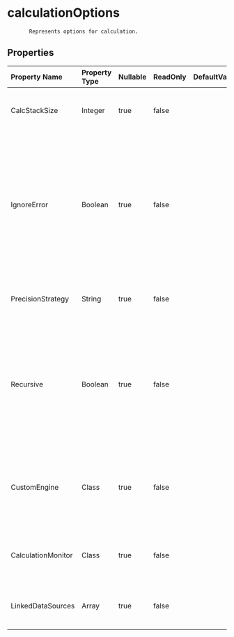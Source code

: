 # **calculationOptions**

           Represents options for calculation.            

## **Properties**

| Property Name | Property Type | Nullable |  ReadOnly | DefaultValue | Description | 
| :- | :- | :- |:- |  :- | :- |
|CalcStackSize|Integer|true|false |  |Specifies the stack size for calculating cells recursively. |
|IgnoreError|Boolean|true|false |  |Indicates whether errors encountered while calculating formulas should be ignored.            The error may be unsupported function, external links, etc.            The default value is true. |
|PrecisionStrategy|String|true|false |  |Specifies the strategy for processing precision of calculation. |
|Recursive|Boolean|true|false |  |Indicates whether calculate the dependent cells recursively when calculating one cell and it depends on other cells.            The default value is true. |
|CustomEngine|Class|true|false |  |The custom formula calculation engine to extend the default calculation engine of Aspose.Cells. |
|CalculationMonitor|Class|true|false |  |The monitor for user to track the progress of formula calculation. |
|LinkedDataSources|Array|true|false |  |Specifies the data sources for external links used in formulas. |


